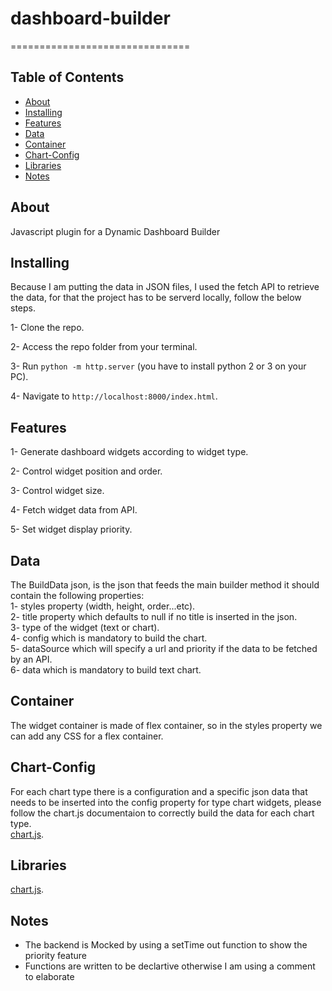 




# dashboard-builder
===============================
## Table of Contents

* [About](#about)
* [Installing](#installing)
* [Features](#features)
* [Data](#data)
* [Container](#container)
* [Chart-Config](#chart-config)
* [Libraries](#libraries)
* [Notes](#notes)

## About

Javascript plugin for a Dynamic Dashboard Builder  
 
## Installing

Because I am putting the data in JSON files, I used the fetch API to retrieve the data, for that the project has to be serverd locally,
follow the below steps.  

1- Clone the repo.  

2- Access the repo folder from your terminal.  

3- Run `python -m http.server` (you have to install python 2 or 3 on your PC).  

4- Navigate to `http://localhost:8000/index.html`.  

## Features

1- Generate dashboard widgets according to widget type.  

2- Control widget position and order.  

3- Control widget size.  

4- Fetch widget data from API.  

5- Set widget display priority.  

## Data

The BuildData json, is the json that feeds the main builder method it should contain the following properties:  
1- styles property (width, height, order...etc).  
2- title property which defaults to null if no title is inserted in the json.  
3- type of the widget (text or chart).  
4- config which is mandatory to build the chart.  
5- dataSource which will specify a url and priority if the data to be fetched by an API.  
6- data which is mandatory to build text chart.  

## Container

The widget container is made of flex container, so in the styles property we can add any CSS for a flex container.  

## Chart-Config

For each chart type there is a configuration and a specific json data that needs to be inserted into the config property for type chart widgets, please follow the chart.js documentaion to correctly build the data for each chart type.  
[chart.js](https://www.chartjs.org/).

## Libraries
[chart.js](https://www.chartjs.org/).

## Notes

- The backend is Mocked by using a setTime out function to show the priority feature
- Functions are written to be declartive otherwise I am using a comment to elaborate